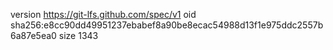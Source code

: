 version https://git-lfs.github.com/spec/v1
oid sha256:e8cc90dd49951237ebabef8a90be8ecac54988d13f1e975ddc2557b6a87e5ea0
size 1343
